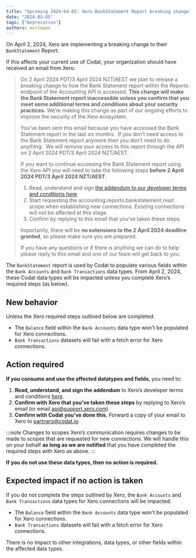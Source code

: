 ```yaml
---
title: "Upcoming 2024-04-02: Xero BankStatement Report breaking change"
date: "2024-03-05"
tags: ["Deprecation"]
authors: mcclowes
---
```


On April 2, 2024, Xero are implementing a breaking change to their `BankStatement` Report.

<!--truncate-->

If this affects your current use of Codat, your organization should have received an email from Xero:

> On 2 April 2024 PDT/3 April 2024 NZT/AEST we plan to release a breaking change to how the Bank Statement report within the Reports endpoint of the Accounting API is accessed. **This change will make the Bank Statement report inaccessible unless you confirm that you meet some additional terms and conditions about your security practices.** We’re making this change as part of our ongoing efforts to improve the security of the Xero ecosystem.
> 
> You’ve been sent this email because you have accessed the Bank Statement report in the last six months.  If you don’t need access to the Bank Statement report anymore then you don’t need to do anything.  We will remove your access to this report through the API on 2 April 2024 PDT/3 April 2024 NZT/AEST.
> 
> If you want to continue accessing the Bank Statement report using the Xero API you will need to take the following steps **before 2 April 2024 PDT/3 April 2024 NZT/AEST**:
>
> 1. Read, understand and sign [the addendum to our developer terms and conditions here](https://au1.documents.adobe.com/public/esignWidget?wid=CBFCIBAA3AAABLblqZhBJeUiW3R6TEmiCOk1pgDH5Dkj52mWSuBQoofU2fw8p6TtE69YTVk2lKYzbpQm9_WI*)
> 2. Start requesting the accounting.reports.bankstatement.read scope when establishing new connections. Existing connections will not be affected at this stage.
> 3. Confirm by replying to this email that you’ve taken these steps.
> 
> Importantly, there will be **no extensions to the 2 April 2024 deadline granted**, so please make sure you are prepared.
> 
> If you have any questions or if there is anything we can do to help please reply to this email and one of our team will get back to you.

The `BankStatement` report is used by Codat to populate various fields within the `Bank Accounts` and `Bank Transactions` data types. From April 2, 2024, these Codat data types will be impacted unless you complete Xero’s required steps (as below).

## New behavior

Unless the Xero required steps outlined below are completed:
- The `Balance` field within the `Bank Accounts` data type won't be populated for Xero connections.
- `Bank Transactions` datasets will fail with a fetch error for Xero connections.

## Action required

**If you consume and use the affected datatypes and fields**, you need to: 

1. **Read, understand, and sign the addendum** to Xero’s developer terms and conditions [here](https://au1.documents.adobe.com/public/esignWidget?wid=CBFCIBAA3AAABLblqZhBJeUiW3R6TEmiCOk1pgDH5Dkj52mWSuBQoofU2fw8p6TtE69YTVk2lKYzbpQm9_WI).
2. **Confirm with Xero that you’ve taken these steps** by replying to Xero’s email (or email [api@support.xero.com](mailto:api@support.xero.com)).
3. **Confirm with Codat you’ve done this.** Forward a copy of your email to Xero to [partners@codat.io](mailto:partners@codat.io).

:::note Changes to scopes
Xero’s communication requires changes to be made to scopes that are requested for new connections. We will handle this on your behalf **as long as we are notified** that you have completed the required steps with Xero as above. 
:::

**If you do not use these data types, then no action is required.**

## Expected impact if no action is taken

If you do not complete the steps outlined by Xero, the `Bank Accounts` and `Bank Transactions` data types for Xero connections will be impacted:
- The `Balance` field within the `Bank Accounts` data type won't be populated for Xero connections.
- `Bank Transactions` datasets will fail with a fetch error for Xero connections.

There is no impact to other integrations, data types, or other fields within the affected data types.
